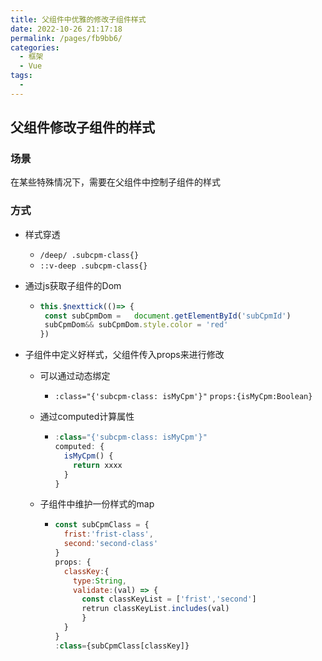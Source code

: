 ```yaml
---
title: 父组件中优雅的修改子组件样式
date: 2022-10-26 21:17:18
permalink: /pages/fb9bb6/
categories:
  - 框架
  - Vue
tags:
  - 
---
```

## 父组件修改子组件的样式

### 场景

在某些特殊情况下，需要在父组件中控制子组件的样式

### 方式

+ 样式穿透

  + `/deep/ .subcpm-class{}`
  + `::v-deep .subcpm-class{}`

+ 通过js获取子组件的Dom

  + ```js
    this.$nexttick(()=> {
     const subCpmDom =   document.getElementById('subCpmId')
     subCpmDom&& subCpmDom.style.color = 'red'
    })
    ```

+ 子组件中定义好样式，父组件传入props来进行修改

  + 可以通过动态绑定

    + `:class="{'subcpm-class: isMyCpm'}"` `props:{isMyCpm:Boolean}`

  + 通过computed计算属性

    + ```js
      :class="{'subcpm-class: isMyCpm'}"
      computed: {
        isMyCpm() {
          return xxxx
        }
      }
      ```

  + 子组件中维护一份样式的map

    + ```js
      const subCpmClass = {
        frist:'frist-class',
        second:'second-class'
      }
      props: {
        classKey:{
          type:String,
          validate:(val) => {
            const classKeyList = ['frist','second']
            retrun classKeyList.includes(val)
      		}
        }
      }
      :class={subCpmClass[classKey]}
      ```











